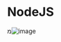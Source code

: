 # NodeJS

מ![image](https://github.com/Tamarpick/NodeJS/assets/143486836/991ceeb9-ec0e-4c5a-8c64-bb01bf7622cd)

